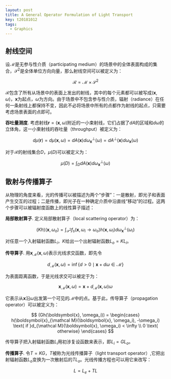```yaml
---
layout: post
title: A General Operator Formulation of Light Transport
key: t20181012
tags:
  - Graphics
---
```


<!--more-->

## 射线空间

设$\mathcal M$是无参与性介质（participating medium）的场景中的全体表面构成的集合，$\mathcal S^2$是全体单位方向向量，那么射线空间可以被定义为：

$$
\mathcal R = \mathcal M \times \mathcal S^2
$$

$\mathcal R$包含了所有从场景中的表面上发出的射线，其中的每个元素都可以被写成$(\boldsymbol x, \omega)$，$\boldsymbol{x}$为起点，$\omega$为方向。由于场景中不包含参与性介质，辐射（radiance）在任何一条射线上都保持不变，因此不必将场景中所有的点都作为射线的起点，只需要考虑场景表面的点即可。

**吞吐量测度**. 考虑射线$\boldsymbol{r} = (\boldsymbol{x}, \omega)$附近的一小束射线，它们占据了$dA$的区域和$d\omega$的立体角，这一小束射线的吞吐量（throughput）被定义为：

$$
d\mu(\boldsymbol{r}) = d\mu(\boldsymbol{x}, \omega) = dA(\boldsymbol{x})d\omega^{\perp}_{\boldsymbol{x}}(\omega) = dA^{\perp}(\boldsymbol{x})d\omega_{\boldsymbol{x}}(\omega)
$$

对于$\mathcal R$的射线集合$D$，$\mu(D)$可以被定义为：

$$
\mu(D) = \int_DdA(\boldsymbol{x})d\omega^{\perp}_{\boldsymbol{x}}(\omega)
$$

## 散射与传播算子

从物理的角度来看，光的传播可以被描述为两个“步骤”：一是散射，即光子和表面产生交互的过程；二是传播，即光子在一种确定介质中沿直线“移动”的过程。这两个步骤可以被辐射度函数上的线性算子描述：

**局部散射算子**. 定义局部散射算子（local scattering operator）为：

$$
(Kh)(\boldsymbol{x}, \omega_o) = \int_{\mathcal S^2}f_s(\boldsymbol{x}, \omega_i \to \omega_o)h(\boldsymbol{x}, \omega_i)d\omega^{\perp}_{\boldsymbol{x}}(\omega_i)
$$

对任意一个入射辐射函数$L_i$，$K$给出一个出射辐射函数$L_o = KL_i$。

**传导算子**. 用$\boldsymbol{x}_{\mathcal M}(\boldsymbol{x}, \omega)$表示光线求交函数，即先令

$$
d_{\mathcal M}(\boldsymbol{x}, \omega) = \inf\{d > 0\mid \boldsymbol{x} + d\omega \in \mathcal M\}
$$

为表面距离函数，于是光线求交可以被定于为：

$$
\boldsymbol{x}_{\mathcal M}(\boldsymbol{x}, \omega) = \boldsymbol{x} + d_{\mathcal M}(\boldsymbol{x}, \omega)\omega
$$

它表示从$\boldsymbol{x}$沿$\omega$出发第一个可见的$\mathcal M$中的点。基于此，传导算子（propagation operator）可以被定义为：

$$
(Gh(\boldsymbol{x}, \omega_i)) = \begin{cases}
    h(\boldsymbol{x}_{\mathcal M}(\boldsymbol{x}, \omega_i), -\omega_i) \text{ if }d_{\mathcal M}(\boldsymbol{x}, \omega_i) < \infty \\
    0 \text{ otherwise}
\end{cases}
$$

传导算子把入射辐射函数$L_i$用初涉复设函数来表示，即$L_i = GL_o$。

**传播算子**. 令$T = KG$，$T$被称为光线传播算子（light transport operator）,它把出射辐射函数$L_o$变换为一次散射后的$TL_o$。光线传播方程也可以用它来改写：

$$
L = L_e + TL
$$

